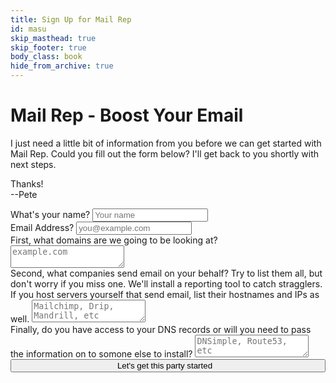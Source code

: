 ```yaml
---
title: Sign Up for Mail Rep
id: masu
skip_masthead: true
skip_footer: true
body_class: book
hide_from_archive: true
---
```


<h1 class="book big center">Mail Rep - Boost Your Email</h1>

I just need a little bit of information from you before we can get started with Mail Rep. Could you fill out the form below? I'll get back to you shortly with next steps.

Thanks!  
--Pete

<div class="sans">
<form role="form" method="post" action="/mail-auth-signup-post">
  <div class="form-group">
    <label for="your-name">What's your name?</label>
    <input type="text" class="form-control" id="your-name" name="name" placeholder="Your name">
  </div>
  <div class="form-group">
    <label for="email-address">Email Address?</label>
    <input type="email" class="form-control" id="email-address" placeholder="you@example.com" name="email">
  </div>
  <div class="form-group">
    <label>First, what domains are we going to be looking at?</label>
    <textarea class="form-control" rows="2" name="domains" placeholder="example.com"></textarea>
  </div>
  <div class="form-group">
    <label>Second, what companies send email on your behalf? Try to list them all, but don't worry if you miss one. We'll install a reporting tool to catch stragglers. If you host servers yourself that send email, list their hostnames and IPs as well.</label>
    <textarea class="form-control" rows="2" name="senders" placeholder="Mailchimp, Drip, Mandrill, etc"></textarea>
  </div>
    <div class="form-group">
    <label>Finally, do you have access to your DNS records or will you need to pass the information on to somone else to install?</label>
    <textarea class="form-control" rows="2" name="senders" placeholder="DNSimple, Route53, etc"></textarea>
  </div>
  <div style="text-align: center">
    <button type="submit" class="btn btn-xlarge btn-default" style="width: 100%">Let's get this party started<i style="margin-left: 0.75em" class="fa fa-thumbs-up"></i></button>
  </div>
</form>
</div>

